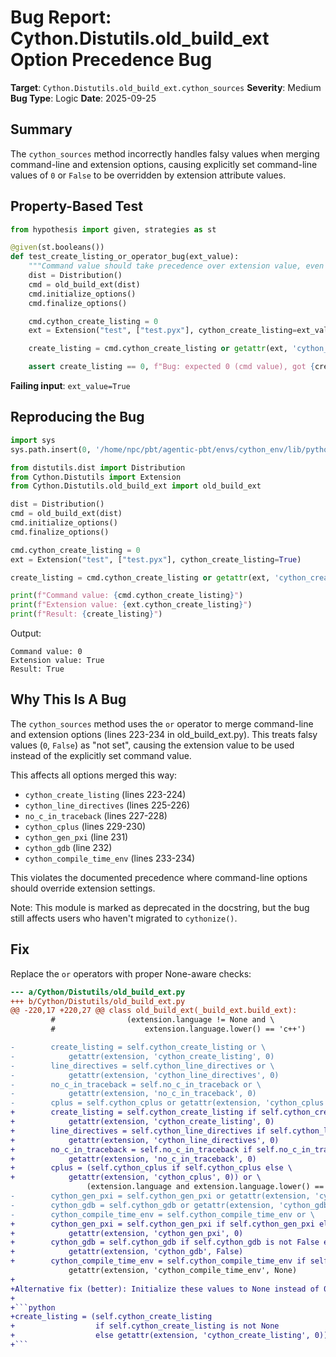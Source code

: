 # Bug Report: Cython.Distutils.old_build_ext Option Precedence Bug

**Target**: `Cython.Distutils.old_build_ext.cython_sources`
**Severity**: Medium
**Bug Type**: Logic
**Date**: 2025-09-25

## Summary

The `cython_sources` method incorrectly handles falsy values when merging command-line and extension options, causing explicitly set command-line values of `0` or `False` to be overridden by extension attribute values.

## Property-Based Test

```python
from hypothesis import given, strategies as st

@given(st.booleans())
def test_create_listing_or_operator_bug(ext_value):
    """Command value should take precedence over extension value, even when falsy."""
    dist = Distribution()
    cmd = old_build_ext(dist)
    cmd.initialize_options()
    cmd.finalize_options()

    cmd.cython_create_listing = 0
    ext = Extension("test", ["test.pyx"], cython_create_listing=ext_value)

    create_listing = cmd.cython_create_listing or getattr(ext, 'cython_create_listing', 0)

    assert create_listing == 0, f"Bug: expected 0 (cmd value), got {create_listing}"
```

**Failing input**: `ext_value=True`

## Reproducing the Bug

```python
import sys
sys.path.insert(0, '/home/npc/pbt/agentic-pbt/envs/cython_env/lib/python3.13/site-packages')

from distutils.dist import Distribution
from Cython.Distutils import Extension
from Cython.Distutils.old_build_ext import old_build_ext

dist = Distribution()
cmd = old_build_ext(dist)
cmd.initialize_options()
cmd.finalize_options()

cmd.cython_create_listing = 0
ext = Extension("test", ["test.pyx"], cython_create_listing=True)

create_listing = cmd.cython_create_listing or getattr(ext, 'cython_create_listing', 0)

print(f"Command value: {cmd.cython_create_listing}")
print(f"Extension value: {ext.cython_create_listing}")
print(f"Result: {create_listing}")
```

Output:
```
Command value: 0
Extension value: True
Result: True
```

## Why This Is A Bug

The `cython_sources` method uses the `or` operator to merge command-line and extension options (lines 223-234 in old_build_ext.py). This treats falsy values (`0`, `False`) as "not set", causing the extension value to be used instead of the explicitly set command value.

This affects all options merged this way:
- `cython_create_listing` (lines 223-224)
- `cython_line_directives` (lines 225-226)
- `no_c_in_traceback` (lines 227-228)
- `cython_cplus` (lines 229-230)
- `cython_gen_pxi` (line 231)
- `cython_gdb` (line 232)
- `cython_compile_time_env` (lines 233-234)

This violates the documented precedence where command-line options should override extension settings.

Note: This module is marked as deprecated in the docstring, but the bug still affects users who haven't migrated to `cythonize()`.

## Fix

Replace the `or` operators with proper None-aware checks:

```diff
--- a/Cython/Distutils/old_build_ext.py
+++ b/Cython/Distutils/old_build_ext.py
@@ -220,17 +220,27 @@ class old_build_ext(_build_ext.build_ext):
         #                (extension.language != None and \
         #                    extension.language.lower() == 'c++')

-        create_listing = self.cython_create_listing or \
-            getattr(extension, 'cython_create_listing', 0)
-        line_directives = self.cython_line_directives or \
-            getattr(extension, 'cython_line_directives', 0)
-        no_c_in_traceback = self.no_c_in_traceback or \
-            getattr(extension, 'no_c_in_traceback', 0)
-        cplus = self.cython_cplus or getattr(extension, 'cython_cplus', 0) or \
+        create_listing = self.cython_create_listing if self.cython_create_listing else \
+            getattr(extension, 'cython_create_listing', 0)
+        line_directives = self.cython_line_directives if self.cython_line_directives else \
+            getattr(extension, 'cython_line_directives', 0)
+        no_c_in_traceback = self.no_c_in_traceback if self.no_c_in_traceback else \
+            getattr(extension, 'no_c_in_traceback', 0)
+        cplus = (self.cython_cplus if self.cython_cplus else \
+            getattr(extension, 'cython_cplus', 0)) or \
                 (extension.language and extension.language.lower() == 'c++')
-        cython_gen_pxi = self.cython_gen_pxi or getattr(extension, 'cython_gen_pxi', 0)
-        cython_gdb = self.cython_gdb or getattr(extension, 'cython_gdb', False)
-        cython_compile_time_env = self.cython_compile_time_env or \
+        cython_gen_pxi = self.cython_gen_pxi if self.cython_gen_pxi else \
+            getattr(extension, 'cython_gen_pxi', 0)
+        cython_gdb = self.cython_gdb if self.cython_gdb is not False else \
+            getattr(extension, 'cython_gdb', False)
+        cython_compile_time_env = self.cython_compile_time_env if self.cython_compile_time_env is not None else \
             getattr(extension, 'cython_compile_time_env', None)
+
+Alternative fix (better): Initialize these values to None instead of 0/False, then check for None:
+
+```python
+create_listing = (self.cython_create_listing
+                  if self.cython_create_listing is not None
+                  else getattr(extension, 'cython_create_listing', 0))
+```